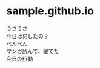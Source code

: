 # sample.github.io
<div>うさうさ</div>
<a>今日は何したの？</a>
<div>ぺんぺん</div> 
 <a>マンガ読んで、寝てた</a>
 <div>
 <a href="https://yamomasa.github.io/sample.github.io/test.html">今日の行動</a>
</div>
